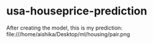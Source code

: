 # usa-houseprice-prediction

After creating the model, this is my prediction:
file:///home/aishika/Desktop/ml/housing/pair.png
